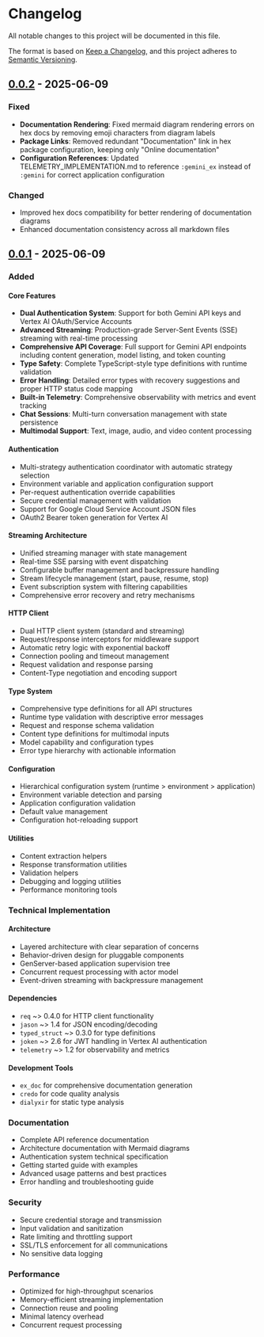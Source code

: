 # Changelog

All notable changes to this project will be documented in this file.

The format is based on [Keep a Changelog](https://keepachangelog.com/en/1.0.0/),
and this project adheres to [Semantic Versioning](https://semver.org/spec/v2.0.0.html).

## [0.0.2] - 2025-06-09

### Fixed
- **Documentation Rendering**: Fixed mermaid diagram rendering errors on hex docs by removing emoji characters from diagram labels
- **Package Links**: Removed redundant "Documentation" link in hex package configuration, keeping only "Online documentation"
- **Configuration References**: Updated TELEMETRY_IMPLEMENTATION.md to reference `:gemini_ex` instead of `:gemini` for correct application configuration

### Changed
- Improved hex docs compatibility for better rendering of documentation diagrams
- Enhanced documentation consistency across all markdown files

## [0.0.1] - 2025-06-09

### Added

#### Core Features
- **Dual Authentication System**: Support for both Gemini API keys and Vertex AI OAuth/Service Accounts
- **Advanced Streaming**: Production-grade Server-Sent Events (SSE) streaming with real-time processing
- **Comprehensive API Coverage**: Full support for Gemini API endpoints including content generation, model listing, and token counting
- **Type Safety**: Complete TypeScript-style type definitions with runtime validation
- **Error Handling**: Detailed error types with recovery suggestions and proper HTTP status code mapping
- **Built-in Telemetry**: Comprehensive observability with metrics and event tracking
- **Chat Sessions**: Multi-turn conversation management with state persistence
- **Multimodal Support**: Text, image, audio, and video content processing

#### Authentication
- Multi-strategy authentication coordinator with automatic strategy selection
- Environment variable and application configuration support
- Per-request authentication override capabilities
- Secure credential management with validation
- Support for Google Cloud Service Account JSON files
- OAuth2 Bearer token generation for Vertex AI

#### Streaming Architecture
- Unified streaming manager with state management
- Real-time SSE parsing with event dispatching
- Configurable buffer management and backpressure handling
- Stream lifecycle management (start, pause, resume, stop)
- Event subscription system with filtering capabilities
- Comprehensive error recovery and retry mechanisms

#### HTTP Client
- Dual HTTP client system (standard and streaming)
- Request/response interceptors for middleware support
- Automatic retry logic with exponential backoff
- Connection pooling and timeout management
- Request validation and response parsing
- Content-Type negotiation and encoding support

#### Type System
- Comprehensive type definitions for all API structures
- Runtime type validation with descriptive error messages
- Request and response schema validation
- Content type definitions for multimodal inputs
- Model capability and configuration types
- Error type hierarchy with actionable information

#### Configuration
- Hierarchical configuration system (runtime > environment > application)
- Environment variable detection and parsing
- Application configuration validation
- Default value management
- Configuration hot-reloading support

#### Utilities
- Content extraction helpers
- Response transformation utilities
- Validation helpers
- Debugging and logging utilities
- Performance monitoring tools

### Technical Implementation

#### Architecture
- Layered architecture with clear separation of concerns
- Behavior-driven design for pluggable components
- GenServer-based application supervision tree
- Concurrent request processing with actor model
- Event-driven streaming with backpressure management

#### Dependencies
- `req` ~> 0.4.0 for HTTP client functionality
- `jason` ~> 1.4 for JSON encoding/decoding
- `typed_struct` ~> 0.3.0 for type definitions
- `joken` ~> 2.6 for JWT handling in Vertex AI authentication
- `telemetry` ~> 1.2 for observability and metrics

#### Development Tools
- `ex_doc` for comprehensive documentation generation
- `credo` for code quality analysis
- `dialyxir` for static type analysis

### Documentation
- Complete API reference documentation
- Architecture documentation with Mermaid diagrams
- Authentication system technical specification
- Getting started guide with examples
- Advanced usage patterns and best practices
- Error handling and troubleshooting guide

### Security
- Secure credential storage and transmission
- Input validation and sanitization
- Rate limiting and throttling support
- SSL/TLS enforcement for all communications
- No sensitive data logging

### Performance
- Optimized for high-throughput scenarios
- Memory-efficient streaming implementation
- Connection reuse and pooling
- Minimal latency overhead
- Concurrent request processing

[0.0.2]: https://github.com/nshkrdotcom/gemini_ex/releases/tag/v0.0.2
[0.0.1]: https://github.com/nshkrdotcom/gemini_ex/releases/tag/v0.0.1
